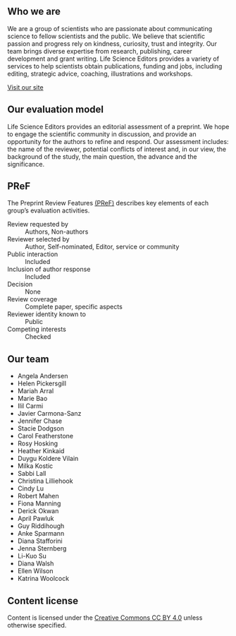 ## Who we are
We are a group of scientists who are passionate about communicating science to fellow scientists and the public. We believe that scientific passion and progress rely on kindness, curiosity, trust and integrity. Our team brings diverse expertise from research, publishing, career development and grant writing. Life Science Editors provides a variety of services to help scientists obtain publications, funding and jobs, including editing, strategic advice, coaching, illustrations and workshops.

[Visit our site](https://www.lifescienceeditors.com/)

## Our evaluation model

Life Science Editors provides an editorial assessment of a preprint. We hope to engage the scientific community in discussion, and provide an opportunity for the authors to refine and respond. Our assessment includes: the name of the reviewer, potential conflicts of interest and, in our view, the background of the study, the main question, the advance and the significance.

## PReF

The Preprint Review Features [(PReF)](https://osf.io/8zj9w/) describes key elements of each group’s evaluation activities.

<dl class="group-page-pref">
    <dt>Review requested by</dt>
    <dd>Authors, Non-authors</dd>
    <dt>Reviewer selected by</dt>
    <dd>Author, Self-nominated, Editor, service or community</dd>
    <dt>Public interaction</dt>
    <dd>Included</dd>
    <dt>Inclusion of author response</dt>
    <dd>Included</dd>
    <dt>Decision</dt>
    <dd>None</dd>
    <dt>Review coverage</dt>
    <dd>Complete paper, specific aspects</dd>
    <dt>Reviewer identity known to</dt>
    <dd>Public</dd>
    <dt>Competing interests</dt>
    <dd>Checked</dd>
</dl>

## Our team

- Angela Andersen
- Helen Pickersgill
- Mariah Arral
- Marie Bao
- Ilil Carmi
- Javier Carmona-Sanz
- Jennifer Chase
- Stacie Dodgson 
- Carol Featherstone
- Rosy Hosking
- Heather Kinkaid
- Duygu Koldere Vilain
- Milka Kostic
- Sabbi Lall
- Christina Lilliehook
- Cindy Lu
- Robert Mahen 
- Fiona Manning
- Derick Okwan
- April Pawluk
- Guy Riddihough
- Anke Sparmann
- Diana Stafforini
- Jenna Sternberg
- Li-Kuo Su
- Diana Walsh
- Ellen Wilson
- Katrina Woolcock

## Content license

Content is licensed under the [Creative Commons CC BY 4.0](https://creativecommons.org/licenses/by/4.0/) unless otherwise specified.
